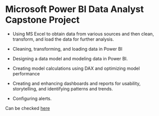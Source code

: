 # Microsoft Power BI Data Analyst Capstone Project

- Using MS Excel to obtain data from various sources and then clean, transform, and load the data for further analysis.

- Cleaning, transforming, and loading data in Power BI

- Designing a data model and modeling data in Power BI.

- Creating model calculations using DAX and optimizing model performance

- Creating and enhancing dashboards and reports for usability, storytelling, and identifying patterns and trends.

- Configuring alerts.

Can be checked [here]([https://app.powerbi.com/view?r=eyJrIjoiN2U1MjZjNmMtZDhlMy00OGNjLTk4MTQtN2MyZDUwM2FkZDQwIiwidCI6ImJiODFlMDgyLTZmNzgtNDA4OS1hNmI2LTE3ODM3NzQ4ODQ0MyIsImMiOjEwfQ%3D%3D])
